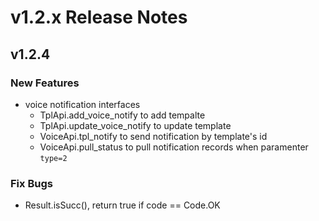 v1.2.x Release Notes
=================================

## v1.2.4
### New Features
- voice notification interfaces
    - TplApi.add_voice_notify to add tempalte
    - TplApi.update_voice_notify to update template
    - VoiceApi.tpl_notify to send notification by template's id
    - VoiceApi.pull_status to pull notification records when paramenter `type=2`

### Fix Bugs
- Result.isSucc(), return true if code == Code.OK

